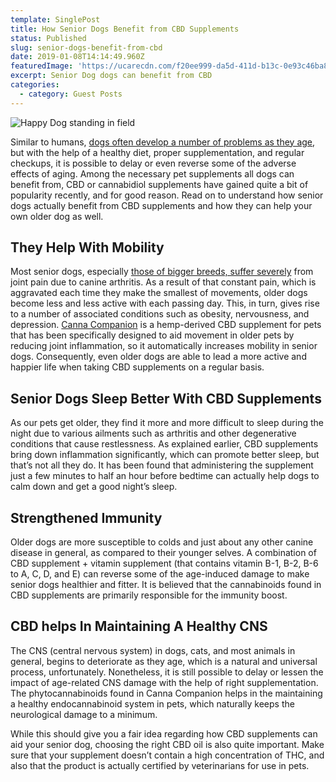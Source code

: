```yaml
---
template: SinglePost
title: How Senior Dogs Benefit from CBD Supplements
status: Published
slug: senior-dogs-benefit-from-cbd
date: 2019-01-08T14:14:49.960Z
featuredImage: 'https://ucarecdn.com/f20ee999-da5d-411d-b13c-0e93c46ba8f4/'
excerpt: Senior Dog dogs can benefit from CBD
categories:
  - category: Guest Posts
---
```

![Happy Dog standing in field](https://ucarecdn.com/8fb8a5f7-4981-4be3-9560-0f9bb789c791/)

Similar to humans, [dogs often develop a number of problems as they age](https://www.petplace.com/article/dogs/pet-care/the-effects-of-aging-on-dogs/), but with the help of a healthy diet, proper supplementation, and regular checkups, it is possible to delay or even reverse some of the adverse effects of aging. Among the necessary pet supplements all dogs can benefit from, CBD or cannabidiol supplements have gained quite a bit of popularity recently, and for good reason. Read on to understand how senior dogs actually benefit from CBD supplements and how they can help your own older dog as well.

## They Help With Mobility

Most senior dogs, especially [those of bigger breeds, suffer severely](https://www.healthypawspetinsurance.com/blog/2015/06/11/large-dog-breeds-common-illnesses) from joint pain due to canine arthritis. As a result of that constant pain, which is aggravated each time they make the smallest of movements, older dogs become less and less active with each passing day. This, in turn, gives rise to a number of associated conditions such as obesity, nervousness, and depression. [Canna Companion](https://cannacompanionusa.com/) is a hemp-derived CBD supplement for pets that has been specifically designed to aid movement in older pets by reducing joint inflammation, so it automatically increases mobility in senior dogs. Consequently, even older dogs are able to lead a more active and happier life when taking CBD supplements on a regular basis.

## Senior Dogs Sleep Better With CBD Supplements

As our pets get older, they find it more and more difficult to sleep during the night due to various ailments such as arthritis and other degenerative conditions that cause restlessness. As explained earlier, CBD supplements bring down inflammation significantly, which can promote better sleep, but that’s not all they do. It has been found that administering the supplement just a few minutes to half an hour before bedtime can actually help dogs to calm down and get a good night’s sleep.

## Strengthened Immunity

Older dogs are more susceptible to colds and just about any other canine disease in general, as compared to their younger selves. A combination of CBD supplement + vitamin supplement (that contains vitamin B-1, B-2, B-6 to A, C, D, and E) can reverse some of the age-induced damage to make senior dogs healthier and fitter. It is believed that the cannabinoids found in CBD supplements are primarily responsible for the immunity boost.

## CBD helps In Maintaining A Healthy CNS

The CNS (central nervous system) in dogs, cats, and most animals in general, begins to deteriorate as they age, which is a natural and universal process, unfortunately. Nonetheless, it is still possible to delay or lessen the impact of age-related CNS damage with the help of right supplementation. The phytocannabinoids found in Canna Companion helps in the maintaining a healthy endocannabinoid system in pets, which naturally keeps the neurological damage to a minimum.

While this should give you a fair idea regarding how CBD supplements can aid your senior dog, choosing the right CBD oil is also quite important. Make sure that your supplement doesn’t contain a high concentration of THC, and also that the product is actually certified by veterinarians for use in pets.
